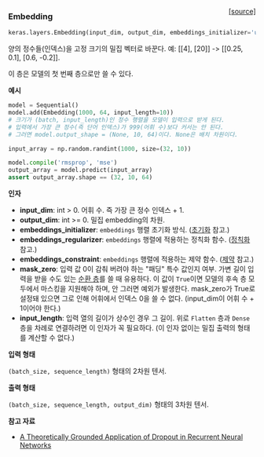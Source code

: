 <span style="float:right;">[[source]](https://github.com/keras-team/keras/blob/master/keras/layers/embeddings.py#L15)</span>
### Embedding

```python
keras.layers.Embedding(input_dim, output_dim, embeddings_initializer='uniform', embeddings_regularizer=None, activity_regularizer=None, embeddings_constraint=None, mask_zero=False, input_length=None)
```

양의 정수들(인덱스)을 고정 크기의 밀집 벡터로 바꾼다.
예: [[4], [20]] -> [[0.25, 0.1], [0.6, -0.2]].

이 층은 모델의 첫 번째 층으로만 쓸 수 있다.

__예시__


```python
model = Sequential()
model.add(Embedding(1000, 64, input_length=10))
# 크기가 (batch, input_length)인 정수 행렬을 모델이 입력으로 받게 된다.
# 입력에서 가장 큰 정수(즉 단어 인덱스)가 999(어휘 수)보다 커서는 안 된다.
# 그러면 model.output_shape = (None, 10, 64)이다. None은 배치 차원이다.

input_array = np.random.randint(1000, size=(32, 10))

model.compile('rmsprop', 'mse')
output_array = model.predict(input_array)
assert output_array.shape == (32, 10, 64)
```

__인자__

- __input_dim__: int > 0. 어휘 수.
    즉 가장 큰 정수 인덱스 + 1.
- __output_dim__: int >= 0. 밀집 embedding의 차원.
- __embeddings_initializer__: `embeddings` 행렬 초기화 방식.
    ([초기화](../initializers.md) 참고.)
- __embeddings_regularizer__: `embeddings` 행렬에 적용하는
    정칙화 함수.
    ([정칙화](../regularizers.md) 참고.)
- __embeddings_constraint__: `embeddings` 행렬에 적용하는
    제약 함수.
    ([제약](../constraints.md) 참고.)
- __mask_zero__: 입력 값 0이 감춰 버려야 하는
    "패딩" 특수 값인지 여부.
    가변 길이 입력을 받을 수도 있는
    [순환 층](recurrent.md)를 쓸 때 유용하다.
    이 값이 `True`이면 모델의 후속 층 모두에서
    마스킹을 지원해야 하며, 안 그러면 예외가 발생한다.
    mask_zero가 True로 설정돼 있으면 그로 인해
    어휘에서 인덱스 0을 쓸 수 없다. (input_dim이
    어휘 수 + 1이어야 한다.)
- __input_length__: 입력 열의 길이가 상수인 경우 그 길이.
    위로 `Flatten` 층과 `Dense` 층을 차례로 연결하려면
    이 인자가 꼭 필요하다.
    (이 인자 없이는 밀집 출력의 형태를 계산할 수 없다.)

__입력 형태__

`(batch_size, sequence_length)` 형태의 2차원 텐서.

__출력 형태__

`(batch_size, sequence_length, output_dim)` 형태의 3차원 텐서.

__참고 자료__

- [A Theoretically Grounded Application of Dropout in Recurrent Neural Networks](http://arxiv.org/abs/1512.05287)
